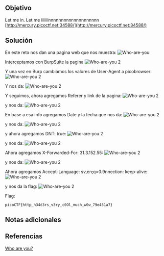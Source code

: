 ## Objetivo
Let me in. Let me iiiiiiinnnnnnnnnnnnnnnnnnnn 
[http://mercury.picoctf.net:34588/](http://mercury.picoctf.net:34588/)
## Solución
En este reto nos dan una pagina web que nos muestra:
![Who-are-you](/imagenes/Who-are-you.png)

Interceptamos con BurpSuite la pagina
![Who-are-you 2](/imagenes/Who-are-you(1).png)

Y una vez en Burp cambiamos los valores de User-Agent a picobrowser:
![Who-are-you 2](/imagenes/Who-are-you(1).png)

Y nos da:
![Who-are-you 2](/imagenes/Who-are-you(1)2.png)






Y seguimos, ahora agregamos Referer y link de la pagina:
![Who-are-you 2](/imagenes/Who-are-you(2).png)

y nos da:
![Who-are-you 2](/imagenes/Who-are-you(2)2.png)




En base a esa info agregamos Date y la fecha que nos da:
![Who-are-you 2](/imagenes/Who-are-you(3).png)

y nos da:
![Who-are-you 2](/imagenes/Who-are-you(3)2.png)




y ahora agregamos DNT: true:
![Who-are-you 2](/imagenes/Who-are-you(4).png)

y nos da:
![Who-are-you 2](/imagenes/Who-are-you(4)2.png)




Ahora agregamos X-Forwarded-For: 31.3.152.55:
![Who-are-you 2](/imagenes/Who-are-you(5).png)

y nos da:
![Who-are-you 2](/imagenes/Who-are-you(5)2.png)




Ahora agregamos Accept-Language: sv,en;q=0.9nnection: keep-alive:
![Who-are-you 2](/imagenes/Who-are-you(6).png)

y nos da la flag:
![Who-are-you 2](/imagenes/Who-are-you(6)2.png)

Flag:
```
picoCTF{http_h34d3rs_v3ry_c0Ol_much_w0w_79e451a7}
```
## Notas adicionales
## Referencias
[Who are you?](https://ctftime.org/writeup/26905)